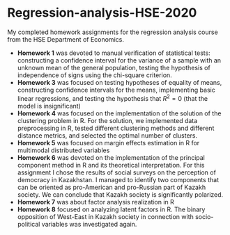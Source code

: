 # Regression-analysis-HSE-2020
My completed homework assignments for the regression analysis course from the HSE Department of Economics.  

*  **Homework 1** was devoted to manual verification of statistical tests: constructing a confidence interval for the variance of a sample with an unknown mean of the general population, testing the hypothesis of independence of signs using the chi-square criterion.
*  **Homework 3** was focused on testing hypotheses of equality of means, constructing confidence intervals for the means, implementing basic linear regressions, and testing the hypothesis that $R^2 = 0$ (that the model is insignificant)
*  **Homework 4** was focused on the implementation of the solution of the clustering problem in R. For the solution, we implemented data preprocessing in R, tested different clustering methods and different distance metrics, and selected the optimal number of clusters.
*  **Homework 5** was focused on margin effects estimation in R for multimodal distributed variables
*  **Homework 6** was devoted on the implementation of the principal component method in R and its theoretical interpretation. For this assignment I chose the results of social surveys on the perception of democracy in Kazakhstan. I managed to identify two components that can be oriented as pro-American and pro-Russian part of Kazakh society. We can conclude that Kazakh society is significantly polarized.
*  **Homework 7** was about factor analysis realization in R
*  **Homework 8** focused on analyzing latent factors in R. The binary opposition of West-East in Kazakh society in connection with socio-political variables was investigated again. 
  
